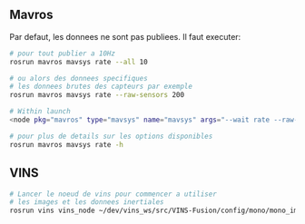 ## Mavros

Par defaut, les donnees ne sont pas publiees. Il faut executer:

```bash
# pour tout publier a 10Hz
rosrun mavros mavsys rate --all 10

# ou alors des donnees specifiques
# les donnees brutes des capteurs par exemple
rosrun mavros mavsys rate --raw-sensors 200

# Within launch
<node pkg="mavros" type="mavsys" name="mavsys" args="--wait rate --raw-sensors 200" />

# pour plus de details sur les options disponibles
rosrun mavros mavsys rate -h
```

## VINS

```bash
# Lancer le noeud de vins pour commencer a utiliser
# les images et les donnees inertiales
rosrun vins vins_node ~/dev/vins_ws/src/VINS-Fusion/config/mono/mono_imu_config.yaml
```
